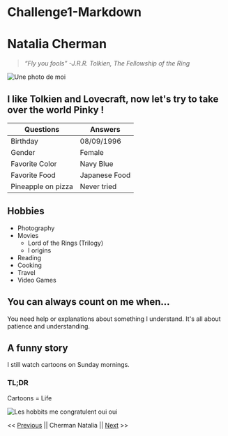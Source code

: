 # Challenge1-Markdown
# Natalia Cherman
>*“Fly you fools” \-J.R.R. Tolkien, The Fellowship of the Ring*

![Une photo de moi](https://media-exp1.licdn.com/dms/image/C4E03AQGgb6FM4HmQmQ/profile-displayphoto-shrink_200_200/0/1610106862307?e=1615420800&v=beta&t=Se6eqTslaCuHgYAv6_EOvb9WSkDEx2KH9Pi-cFRkaGk)

## I like Tolkien and Lovecraft, now let's try to take over the world Pinky !

Questions | Answers
------------ | -------------
Birthday | 08/09/1996
Gender | Female
Favorite Color | Navy Blue
Favorite Food | Japanese Food 
Pineapple on pizza | Never tried

## Hobbies
* Photography
* Movies
    * Lord of the Rings \(Trilogy\)
    * I origins
* Reading
* Cooking
* Travel 
* Video Games

## You can always count on me when...
You need help or explanations about something I understand. It's all about patience and understanding.

## A funny story
I still watch cartoons on Sunday mornings.
### TL;DR
Cartoons = Life

![Les hobbits me congratulent oui oui](https://media.giphy.com/media/zGnnFpOB1OjMQ/giphy.gif)

<< [Previous](https://adriencallewaert.github.io/challenge-markdown/) || Cherman Natalia || [Next](https://shinyami.github.io/Challenge-Markdown/) >>